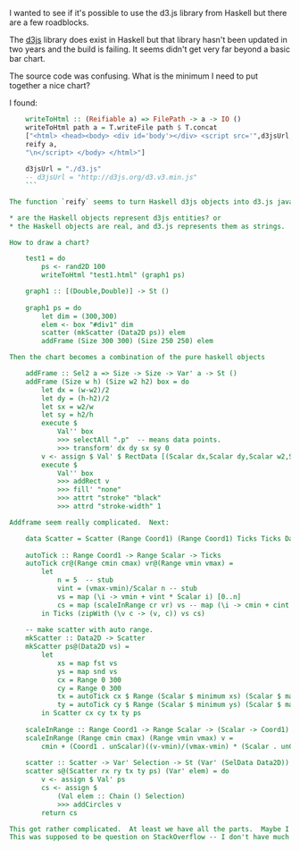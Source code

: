 I wanted to see if it's possible to use the d3.js library from Haskell but there are a few roadblocks.

The [d3js](https://github.com/nebuta/d3js-haskell) library does exist in Haskell but that library hasn't been updated in two years and the build is failing.  It seems didn't get very far beyond a basic bar chart.

The source code was confusing.  What is the minimum I need to put together a nice chart?

I found:

```haskell
    writeToHtml :: (Reifiable a) => FilePath -> a -> IO ()
    writeToHtml path a = T.writeFile path $ T.concat 
    ["<html> <head><body> <div id='body'></div> <script src='",d3jsUrl,"' charset='utf-8'></script> <script charset='utf-8'>\n",
    reify a,
    "\n</script> </body> </html>"]
    
    d3jsUrl = "./d3.js"
    -- d3jsUrl = "http://d3js.org/d3.v3.min.js"
    ```

The function `reify` seems to turn Haskell d3js objects into d3.js javascript  code.  It's debatable which is more real,

* are the Haskell objects represent d3js entities? or 
* the Haskell objects are real, and d3.js represents them as strings.

How to draw a chart?

    test1 = do
    	ps <- rand2D 100
    	writeToHtml "test1.html" (graph1 ps)

    graph1 :: [(Double,Double)] -> St ()
    
    graph1 ps = do
    	let dim = (300,300)
    	elem <- box "#div1" dim
    	scatter (mkScatter (Data2D ps)) elem
    	addFrame (Size 300 300) (Size 250 250) elem 

Then the chart becomes a combination of the pure haskell objects 

    addFrame :: Sel2 a => Size -> Size -> Var' a -> St ()
    addFrame (Size w h) (Size w2 h2) box = do
    	let dx = (w-w2)/2
    	let dy = (h-h2)/2
    	let sx = w2/w
    	let sy = h2/h
    	execute $
    		Val'' box
    		>>> selectAll ".p"  -- means data points.
    		>>> transform' dx dy sx sy 0
    	v <- assign $ Val' $ RectData [(Scalar dx,Scalar dy,Scalar w2,Scalar h2)]
    	execute $
    		Val'' box
    		>>> addRect v
    		>>> fill' "none"
    		>>> attrt "stroke" "black"
    		>>> attrd "stroke-width" 1

Addframe seem really complicated.  Next: 

    data Scatter = Scatter (Range Coord1) (Range Coord1) Ticks Ticks Data2D deriving (Show)
    
    autoTick :: Range Coord1 -> Range Scalar -> Ticks
    autoTick cr@(Range cmin cmax) vr@(Range vmin vmax) =
    	let
    		n = 5  -- stub
    		vint = (vmax-vmin)/Scalar n -- stub
    		vs = map (\i -> vmin + vint * Scalar i) [0..n]
    		cs = map (scaleInRange cr vr) vs -- map (\i -> cmin + cint * Coord1 i) [0..n]
    	in Ticks (zipWith (\v c -> (v, c)) vs cs)
    
    -- make scatter with auto range.
    mkScatter :: Data2D -> Scatter
    mkScatter ps@(Data2D vs) =
    	let
    		xs = map fst vs
    		ys = map snd vs
    		cx = Range 0 300
    		cy = Range 0 300
    		tx = autoTick cx $ Range (Scalar $ minimum xs) (Scalar $ maximum xs)
    		ty = autoTick cy $ Range (Scalar $ minimum ys) (Scalar $ maximum ys)
    	in Scatter cx cy tx ty ps
    
    scaleInRange :: Range Coord1 -> Range Scalar -> (Scalar -> Coord1)
    scaleInRange (Range cmin cmax) (Range vmin vmax) v =
    	cmin + (Coord1 . unScalar)((v-vmin)/(vmax-vmin) * (Scalar . unCoord1) (cmax-cmin))
    
    scatter :: Scatter -> Var' Selection -> St (Var' (SelData Data2D))
    scatter s@(Scatter rx ry tx ty ps) (Var' elem) = do
    	v <- assign $ Val' ps
    	cs <- assign $
    		(Val elem :: Chain () Selection)
    		>>> addCircles v
    	return cs

This got rather complicated.  At least we have all the parts.  Maybe I would like to try an even simpler example.
This was supposed to be question on StackOverflow -- I don't have much of a question except what is this?????
